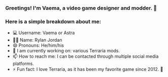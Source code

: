 ### Greetings! I'm Vaema, a video game designer and modder. 👋

### Here is a simple breakdown about me:
- 💻 Username: Vaema or Astra
- 👱‍♂️ Name: Rylan Jordan
- 😄 Pronouns: He/him/his
- 🔭 I am currently working on: various Terraria mods.
- 📫 How to reach me: I can be contacted through multiple social media platforms.
- ⚡ Fun fact: I love Terraria, as it has been my favorite game since 2012. 🌳
